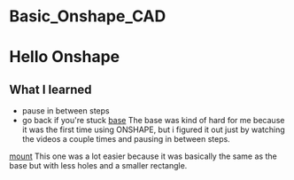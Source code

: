 # Basic_Onshape_CAD
# Hello Onshape
## What I learned
- pause in between steps
- go back if you're stuck
[base](https://cvilleschools.onshape.com/documents/ce773a82bd964b97c2ca363a/w/c0f01d6acc032f33e236332b/e/3a7ee1ac464f60314d4e3d94)
The base was kind of hard for me because it was the first time using ONSHAPE, but i figured it out just by watching the videos a couple times and pausing in between steps.

[mount](https://cvilleschools.onshape.com/documents/270684b662ebbf6e21ea5604/w/d6754c3934b1a368534ac179/e/d8cd62fd429e31c23ecb79df)
This one was a lot easier because it was basically the same as the base but with less holes and a smaller rectangle.

